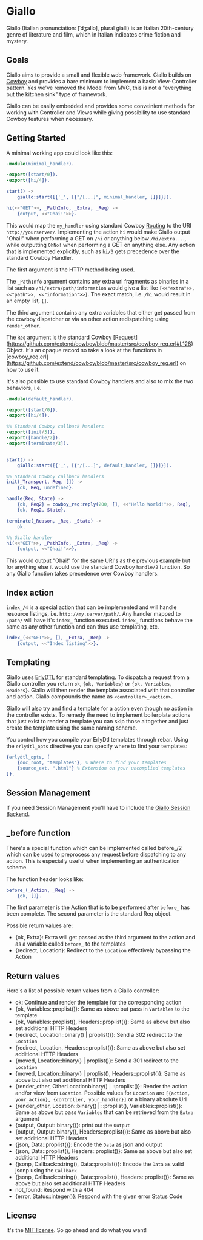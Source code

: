 Giallo
======

Giallo (Italian pronunciation: [ˈdʒallo], plural gialli) is an Italian
20th-century genre of literature and film, which in Italian indicates crime
fiction and mystery.

Goals
-----

Giallo aims to provide a small and flexible web framework. Giallo
builds on [Cowboy](https://github.com/extend/cowboy) and provides a bare
minimum to implement a basic View-Controller pattern. Yes we've removed
the Model from MVC, this is not a "everything but the kitchen sink" type of
framework.

Giallo can be easily embedded and provides some conveinient methods for
working with Controller and Views while giving possibility to use
standard Cowboy features when necessary.

Getting Started
----

A minimal working app could look like this:

```erlang
-module(minimal_handler).

-export([start/0]).
-export([hi/4]).

start() ->
    giallo:start([{'_', [{"/[...]", minimal_handler, []}]}]).

hi(<<"GET">>, _PathInfo, _Extra, _Req) ->
	{output, <<"Ohai!">>}.

```

This would map the `my_handler` using standard Cowboy
[Routing](http://ninenines.eu/docs/en/cowboy/HEAD/guide/routing) to the
URI `http://yourserver/`. Implementing the action `hi` would make
Giallo output "Ohai!" when performing a GET on `/hi` or anything
below `/hi/extra...`., while outputting `OhNo!` when performing a GET on
anything else. Any action that is implemented explicitly, such as `hi/3`
gets precedence over the standard Cowboy Handler.


The first argument is the HTTP method being used.

The `_PathInfo` argument contains any extra url fragments as binaries in a
list such as `/hi/extra/path/information` would give a list like
`[<<"extra">>, <<"path">>, <<"information">>]`. The exact match, i.e.
`/hi` would result in an empty list, `[]`.

The third argument contains any extra variables that either get passed
from the cowboy dispatcher or via an other action redispatching using
`render_other`.

The `Req` argument is the standard Cowboy [Request]
(https://github.com/extend/cowboy/blob/master/src/cowboy_req.erl#L128) Object.
It's an opaque record so take a look at the functions in
[cowboy_req.erl]
(https://github.com/extend/cowboy/blob/master/src/cowboy_req.erl) on how
to use it.

It's also possible to use standard Cowboy handlers and also to mix the
two behaviors, i.e.

```erlang
-module(default_handler).

-export([start/0]).
-export([hi/4]).

%% Standard Cowboy callback handlers
-export([init/3]).
-export([handle/2]).
-export([terminate/3]).


start() ->
    giallo:start([{'_', [{"/[...]", default_handler, []}]}]).

%% Standard Cowboy callback handlers
init(_Transport, Req, []) ->
	{ok, Req, undefined}.

handle(Req, State) ->
	{ok, Req2} = cowboy_req:reply(200, [], <<"Hello World!">>, Req),
	{ok, Req2, State}.

terminate(_Reason, _Req, _State) ->
	ok.

%% Giallo handler
hi(<<"GET">>, _PathInfo, _Extra, _Req) ->
	{output, <<"Ohai!">>}.

```

This would output "Ohai!" for the same URI's as the previous example but
for anything else it would use the standard Cowboy `handle/2` function.
So any Giallo function takes precedence over Cowboy handlers.

Index action
------------

`index_/4` is a special action that can be implemented and will handle
resource listings, i.e. `http://my.server/path/`. Any handler mapped to
`/path/` will have it's `index_` function executed. `index_` functions
behave the same as any other function and can thus use templating, etc.

```erlang
index_(<<"GET">>, [], _Extra, _Req) ->
    {output, <<"Index listing">>}.

```

Templating
----------

Giallo uses [ErlyDTL](https://github.com/evanmiller/erlydtl) for
standard templating. To dispatch a request from a Giallo controller you
return `ok`, `{ok, Variables}` or `{ok, Variables, Headers}`. Giallo
will then render the template associated with that controller and
action. Giallo compounds the name as `<controller>_<action>`.

Giallo will also try and find a template for a action even though no
action in the controller exists. To remedy the need to implement
boilerplate actions that just exist to render a template you can skip
those altogether and just create the template using the same naming
scheme.

You control how you compile your ErlyDtl templates through rebar. Using
the `erlydtl_opts` directive you can specify where to find your
templates:

```erlang
{erlydtl_opts, [
    {doc_root, "templates"}, % Where to find your templates
    {source_ext, ".html"} % Extension on your uncomplied templates
]}.

```

Session Management
------------------

If you need Session Management you'll have to include the [Giallo
Session Backend](https://github.com/kivra/giallo_session).

_before function
----------------

There's a special function which can be implemented called before_/2
which can be used to preprocess any request before dispatching to any
action. This is especially useful when implementing an authentication
scheme.

The function header looks like:

```erlang
before_(_Action, _Req) ->
    {ok, []}.

```

The first parameter is the Action that is to be performed after
`before_` has been complete. The second parameter is the standard Req
object.

Possible return values are:

* {ok, Extra}: Extra will get passed as the third argument to the action
  and as a variable called `before_` to the templates
* {redirect, Location}: Redirect to the `Location` effectively bypassing
  the Action

Return values
-------------

Here's a list of possible return values from a Giallo controller:

* ok: Continue and render the template for the corresponding action
* {ok, Variables::proplist()}: Same as above but pass in `Variables` to
  the template
* {ok, Variables::proplist(), Headers::proplist()}: Same as above but
  also set additional HTTP Headers
* {redirect, Location::binary() | proplist()}: Send a 302 redirect to the `Location`
* {redirect, Location, Headers::proplist()}: Same as above but also set
  additional HTTP Headers
* {moved, Location::binary() | proplist()}: Send a 301 redirect to the `Location`
* {moved, Location::binary() | proplist(), Headers::proplist()}: Same as above but also set
  additional HTTP Headers
* {render_other, OtherLocationbinary() | ::proplist()}: Render the action and/or
  view from `Location`. Possible values for `Location` are
`[{action, your_action}, {controller, your_handler}]` or a binary
absolute Url
* {render_other, Location::binary() | ::proplist(), Variables::proplist()}: Same
  as above but pass `Variables` that can be retrieved from the `Extra`
  argument
* {output, Output::binary()}: print out the `Output`
* {output, Output::binary(), Headers::proplist()}: Same as above but
  also set additional HTTP Headers
* {json, Data::proplist()}: Encode the `Data` as json and output
* {json, Data::proplist(), Headers::proplist()}: Same as above but
  also set additional HTTP Headers
* {jsonp, Callback::string(), Data::proplist()}: Encode the `Data` as
  valid jsonp using the `Callback`
* {jsonp, Callback::string(), Data::proplist(), Headers::proplist()}: Same as above but
  also set additional HTTP Headers
* not_found: Respond with a 404
* {error, Status::integer()}: Respond with the given error Status Code

## License
It's the [MIT license](http://en.wikipedia.org/wiki/MIT_License). So go ahead
and do what you want!
